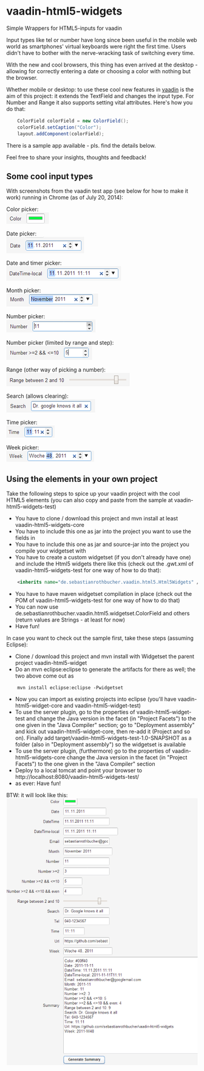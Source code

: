 vaadin-html5-widgets
====================

Simple Wrappers for HTML5-inputs for vaadin

Input types like tel or number have long since been useful in the mobile web world as smartphones' virtual keyboards were right the first time. Users didn't have to bother with the nerve-wracking task of switching every time. 

With the new and cool browsers, this thing has even arrived at the desktop - allowing for correctly entering a date or choosing a color with nothing but the browser. 

Whether mobile or desktop: to use these cool new features in [vaadin](http://www.vaadin.com) is the aim of this project: it extends the TextField and changes the input type. For Number and Range it also supports setting vital attributes. Here's how you do that: 
```java
	ColorField colorField = new ColorField();
	colorField.setCaption("Color");
	layout.addComponent(colorField);
```
There is a sample app available - pls. find the details below.

Feel free to share your insights, thoughts and feedback!


## Some cool input types

With screenshots from the vaadin test app (see below for how to make it work) running in Chrome (as of July 20, 2014): 

Color picker: <br /><img src="img/color.png" />

Date picker: <br /><img src="img/date.png" />

Date and timer picker: <br /><img src="img/datetime-local.png" />

Month picker: <br /><img src="img/month.png" />

Number picker: <br /><img src="img/number.png" />

Number picker (limited by range and step): <br /><img src="img/numberLimited.png" />

Range (other way of picking a number): <br /><img src="img/range.png" />

Search (allows clearing): <br /><img src="img/search.png" />

Time picker: <br /><img src="img/time.png" />

Week picker: <br /><img src="img/week.png" />


## Using the elements in your own project

Take the following steps to spice up your vaadin project with the cool HTML5 elements (you can also copy and paste from the sample at vaadin-html5-widgets-test)

- You have to clone / download this project and mvn install at least vaadin-html5-widgets-core
- You have to include this one as jar into the project you want to use the fields in
- You have to include this one as jar and source-jar into the project you compile your widgetset with
- You have to create a custom widgetset (if you don't already have one) and include the Html5 widgets there like this (check out the .gwt.xml of vaadin-html5-widgets-test for one way of how to do that): 
```xml
	<inherits name="de.sebastianrothbucher.vaadin.html5.Html5Widgets" />
```
- You have to have maven widgetset compilation in place (check out the POM of vaadin-html5-widgets-test for one way of how to do that)
- You can now use de.sebastianrothbucher.vaadin.html5.widgetset.ColorField and others (return values are Strings - at least for now)
- Have fun!

In case you want to check out the sample first, take these steps (assuming Eclipse): 
- Clone / download this project and mvn install with Widgetset the parent project vaadin-html5-widget
- Do an mvn eclipse:eclipse to generate the artifacts for there as well; the two above come out as
```
	mvn install eclipse:eclipse -Pwidgetset
```
- Now you can import as existing projects into eclipse (you'll have vaadin-html5-widget-core and vaadin-html5-widget-test)
- To use the server plugin, go to the properties of vaadin-html5-widget-test and change the Java version in the facet (in "Project Facets") to the one given in the "Java Compiler" section; go to "Deployment assembly" and kick out vaadin-html5-widget-core, then re-add it (Project and so on). Finally add target/vaadin-html5-widgets-test-1.0-SNAPSHOT as a folder (also in "Deployment assembly") so the widgetset is available
- To use the server plugin, (furthermore) go to the properties of vaadin-html5-widgets-core change the Java version in the facet (in "Project Facets") to the one given in the "Java Compiler" section
- Deploy to a local tomcat and point your browser to http://localhost:8080/vaadin-html5-widgets-test/
- as ever: Have fun!

BTW: it will look like this: <br /><img src="img/OVERALL.png" />

